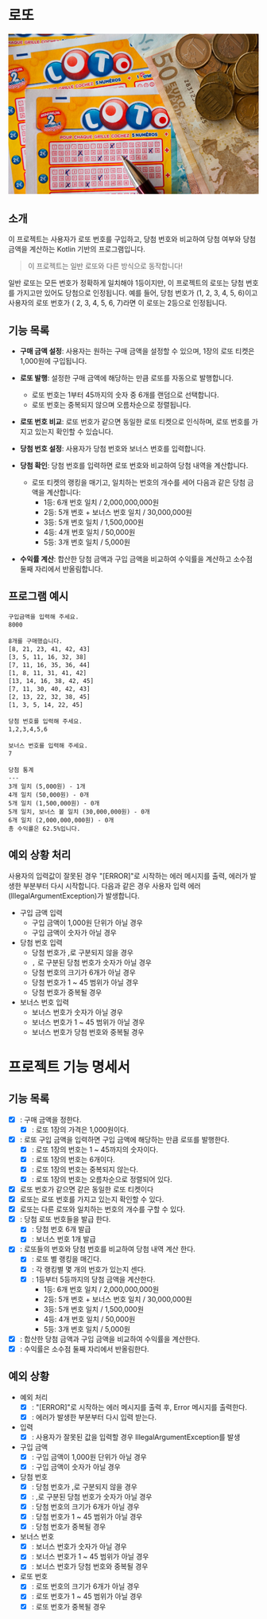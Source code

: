 # 로또

![lotto.png](lotto.png)  

## 소개

이 프로젝트는 사용자가 로또 번호를 구입하고, 당첨 번호와 비교하여 당첨 여부와 당첨 금액을 계산하는 Kotlin 기반의 프로그램입니다.
> 이 프로젝트는 일반 로또와 다른 방식으로 동작합니다!

일반 로또는 모든 번호가 정확하게 일치해야 1등이지만, 이 프로젝트의 로또는 당첨 번호를 가지고만 있어도 당첨으로 인정됩니다. 예를 들어, 당첨 번호가 (1, 2, 3, 4, 5, 6)이고 사용자의 로또 번호가 (
2, 3, 4, 5, 6, 7)라면 이 로또는 2등으로 인정됩니다.

## 기능 목록

- **구매 금액 설정**: 사용자는 원하는 구매 금액을 설정할 수 있으며, 1장의 로또 티켓은 1,000원에 구입됩니다.

- **로또 발행**: 설정한 구매 금액에 해당하는 만큼 로또를 자동으로 발행합니다.
    - 로또 번호는 1부터 45까지의 숫자 중 6개를 랜덤으로 선택합니다.
    - 로또 번호는 중복되지 않으며 오름차순으로 정렬됩니다.

- **로또 번호 비교**: 로또 번호가 같으면 동일한 로또 티켓으로 인식하며, 로또 번호를 가지고 있는지 확인할 수 있습니다.

- **당첨 번호 설정**: 사용자가 당첨 번호와 보너스 번호를 입력합니다.

- **당첨 확인**: 당첨 번호를 입력하면 로또 번호와 비교하여 당첨 내역을 계산합니다.
    - 로또 티켓의 랭킹을 매기고, 일치하는 번호의 개수를 세어 다음과 같은 당첨 금액을 계산합니다:
        - 1등: 6개 번호 일치 / 2,000,000,000원
        - 2등: 5개 번호 + 보너스 번호 일치 / 30,000,000원
        - 3등: 5개 번호 일치 / 1,500,000원
        - 4등: 4개 번호 일치 / 50,000원
        - 5등: 3개 번호 일치 / 5,000원

- **수익률 계산**: 합산한 당첨 금액과 구입 금액을 비교하여 수익률을 계산하고 소수점 둘째 자리에서 반올림합니다.

## 프로그램 예시

```
구입금액을 입력해 주세요.
8000

8개를 구매했습니다.
[8, 21, 23, 41, 42, 43] 
[3, 5, 11, 16, 32, 38] 
[7, 11, 16, 35, 36, 44] 
[1, 8, 11, 31, 41, 42] 
[13, 14, 16, 38, 42, 45] 
[7, 11, 30, 40, 42, 43] 
[2, 13, 22, 32, 38, 45] 
[1, 3, 5, 14, 22, 45]

당첨 번호를 입력해 주세요.
1,2,3,4,5,6

보너스 번호를 입력해 주세요.
7

당첨 통계
---
3개 일치 (5,000원) - 1개
4개 일치 (50,000원) - 0개
5개 일치 (1,500,000원) - 0개
5개 일치, 보너스 볼 일치 (30,000,000원) - 0개
6개 일치 (2,000,000,000원) - 0개
총 수익률은 62.5%입니다.
```

## 예외 상황 처리

사용자의 입력값이 잘못된 경우 "[ERROR]"로 시작하는 에러 메시지를 출력, 에러가 발생한 부분부터 다시 시작합니다.
다음과 같은 경우 사용자 입력 에러(IllegalArgumentException)가 발생합니다.

- 구입 금액 입력
    - 구입 금액이 1,000원 단위가 아닐 경우
    - 구입 금액이 숫자가 아닐 경우
- 당첨 번호 입력
    - 당첨 번호가 ,로 구분되지 않을 경우
    - `,` 로 구분된 당첨 번호가 숫자가 아닐 경우
    - 당첨 번호의 크기가 6개가 아닐 경우
    - 당첨 번호가 1 ~ 45 범위가 아닐 경우
    - 당첨 번호가 중복될 경우
- 보너스 번호 입력
    - 보너스 번호가 숫자가 아닐 경우
    - 보너스 번호가 1 ~ 45 범위가 아닐 경우
    - 보너스 번호가 당첨 번호와 중복될 경우

# 프로젝트 기능 명세서

## 기능 목록

- [x] : 구매 금액을 정한다.
    - [x] : 로또 1장의 가격은 1,000원이다.
- [x] : 로또 구입 금액을 입력하면 구입 금액에 해당하는 만큼 로또를 발행한다.
    - [x] : 로또 1장의 번호는 1 ~ 45까지의 숫자이다.
    - [x] : 로또 1장의 번호는 6개이다.
    - [x] : 로또 1장의 번호는 중복되지 않는다.
    - [x] : 로또 1장의 번호는 오름차순으로 정렬되어 있다.
- [x] 로또 번호가 같으면 같은 동일한 로또 티켓이다
- [x] 로또는 로또 번호를 가지고 있는지 확인할 수 있다.
- [x] 로또는 다른 로또와 일치하는 번호의 개수를 구할 수 있다.
- [x] : 당첨 로또 번호들을 발급 한다.
    - [x] : 당첨 번호 6개 발급
    - [x] : 보너스 번호 1개 발급
- [x] : 로또들의 번호와 당첨 번호를 비교하여 당첨 내역 계산 한다.
    - [x] : 로또 별 랭킹을 매긴다.
    - [x] : 각 랭킹별 몇 개의 번호가 있는지 센다.
    - [x] : 1등부터 5등까지의 당첨 금액을 계산한다.
        - 1등: 6개 번호 일치 / 2,000,000,000원
        - 2등: 5개 번호 + 보너스 번호 일치 / 30,000,000원
        - 3등: 5개 번호 일치 / 1,500,000원
        - 4등: 4개 번호 일치 / 50,000원
        - 5등: 3개 번호 일치 / 5,000원
- [x] : 합산한 당첨 금액과 구입 금액을 비교하여 수익률을 계산한다.
- [x] : 수익률은 소수점 둘째 자리에서 반올림한다.

## 예외 상황

- 예외 처리
    - [x] : "[ERROR]"로 시작하는 에러 메시지를 출력 후, Error 메시지를 출력한다.
    - [x] : 에러가 발생한 부분부터 다시 입력 받는다.
- 입력
    - [x] : 사용자가 잘못된 값을 입력할 경우 IllegalArgumentException를 발생
- 구입 금액
    - [x] : 구입 금액이 1,000원 단위가 아닐 경우
    - [x] : 구입 금액이 숫자가 아닐 경우
- 당첨 번호
    - [x] : 당첨 번호가 ,로 구분되지 않을 경우
    - [x] : ,로 구분된 당첨 번호가 숫자가 아닐 경우
    - [x] : 당첨 번호의 크기가 6개가 아닐 경우
    - [x] : 당첨 번호가 1 ~ 45 범위가 아닐 경우
    - [x] : 당첨 번호가 중복될 경우
- 보너스 번호
    - [x] : 보너스 번호가 숫자가 아닐 경우
    - [x] : 보너스 번호가 1 ~ 45 범위가 아닐 경우
    - [x] : 보너스 번호가 당첨 번호와 중복될 경우
- 로또 번호
    - [x] : 로또 번호의 크기가 6개가 아닐 경우
    - [x] : 로또 번호가 1 ~ 45 범위가 아닐 경우
    - [x] : 로또 번호가 중복될 경우